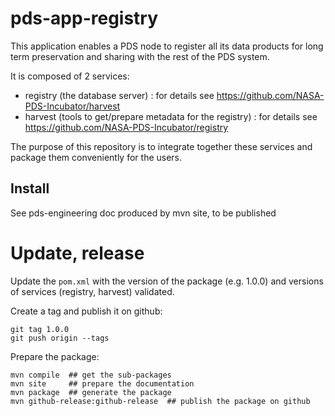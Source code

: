 # pds-app-registry

This application enables a PDS node to register all its data products for long term preservation and sharing with the rest of the PDS system.

It is composed of 2 services:
 - registry (the database server) : for details see https://github.com/NASA-PDS-Incubator/harvest
 - harvest (tools to get/prepare metadata for the registry) : for details see https://github.com/NASA-PDS-Incubator/registry
 
The purpose of this repository is to integrate together these services and package them conveniently for the users.

## Install

See pds-engineering doc produced by mvn site, to be published

# Update, release


Update the `pom.xml` with the version of the package (e.g. 1.0.0) and versions of services (registry, harvest) validated.

Create a tag and publish it on github:

    git tag 1.0.0
    git push origin --tags
    
Prepare the package:

    mvn compile  ## get the sub-packages
    mvn site     ## prepare the documentation
    mvn package  ## generate the package
    mvn github-release:github-release  ## publish the package on github

    